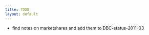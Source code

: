```yaml
---
title: TODO
layout: default
---
```

- find notes on marketshares and add them to DBC-status-2011-03
